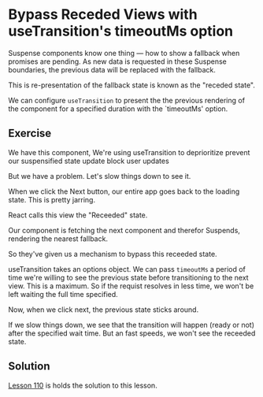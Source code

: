 # Bypass Receded Views with useTransition's timeoutMs option

Suspense components know one thing — how to show a fallback when promises are pending.
As new data is requested in these Suspense boundaries, the previous data will be replaced with the fallback.

This is re-presentation of the fallback state is known as the "receded state".

We can configure `useTransition` to present the the previous rendering of the component for a specified duration with the `timeoutMs' option.

## Exercise

We have this component,
We're using useTransition to deprioritize prevent our suspensified state update block user updates

But we have a problem.
Let's slow things down to see it.

When we click the Next button, our entire app goes back to the loading state.
This is pretty jarring.

React calls this view the "Receeded" state.

Our component is fetching the next component and therefor Suspends,
rendering the nearest fallback.

So they've given us a mechanism to bypass this receeded state.

useTransition takes an options object.
We can pass `timeoutMs` a period of time we're willing to see the previous state before transitioning to the next view.
This is a maximum.
So if the requist resolves in less time, we won't be left waiting the full time specified.

Now, when we click next, the previous state sticks around.

If we slow things down, we see that the transition will happen (ready or not) after the specified wait time.
But an fast speeds, we won't see the receeded state.

## Solution

[Lesson 110](../110) is holds the solution to this lesson.
